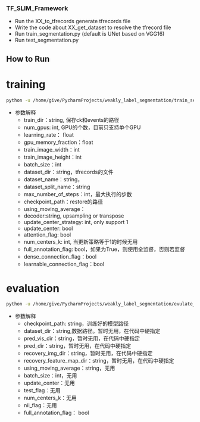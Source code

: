 ### TF_SLIM_Framework
- Run the XX_to_tfrecords generate tfrecords file
- Write the code about XX_get_dataset to resolve the tfrecord file
- Run train_segmentation.py (default is UNet based on VGG16)
- Run test_segmentation.py


## How to Run
# training
```bash
python -u /home/give/PycharmProjects/weakly_label_segmentation/train_segmentation_ISBI2017_V2.py --train_dir=/home/give/PycharmProjects/weakly_label_segmentation/logs/ISBI2017_V2/1s_agumentation_weakly_V3 --num_gpus=1 --learning_rate=1e-4 --gpu_memory_fraction=1 --train_image_width=256 --train_image_height=256 --batch_size=2 --dataset_dir=/home/give/Documents/dataset/ISBI2017/weakly_label_segmentation_V4/Batch_2/tfrecords_V2_V2 --dataset_name=isbi2017v2 --dataset_split_name=train --max_number_of_steps=10000000 --checkpoint_path=/home/give/github/pixel_link/checkpoints/conv2_2/model.ckpt-73018 --using_moving_average=1 --decoder=upsampling --update_center_strategy=1 --update_center=True --attention_flag=False --num_centers_k=4 --full_annotation_flag=False --dense_connection_flag=False --learnable_connection_flag=False
```
    
- 参数解释
    - train_dir：string, 保存ck和events的路径
    - num_gpus: int, GPU的个数，目前只支持单个GPU
    - learning_rate： float
    - gpu_memory_fraction：float
    - train_image_width：int
    - train_image_height：int
    - batch_size：int
    - dataset_dir：string，tfrecords的文件
    - dataset_name：string，
    - dataset_split_name：string
    - max_number_of_steps：int，最大执行的步数
    - checkpoint_path：restore的路径
    - using_moving_average：
    - decoder:string, upsampling or transpose
    - update_center_strategy: int, only support 1
    - update_center: bool
    - attention_flag: bool
    - num_centers_k: int, 当更新策略等于1的时候无用
    - full_annotation_flag: bool，如果为True，则使用全监督，否则若监督
    - dense_connection_flag：bool
    - learnable_connection_flag：bool
# evaluation
```bash
python -u /home/give/PycharmProjects/weakly_label_segmentation/evulate_segmentation_ISBI2017_V2.py --checkpoint_path=/home/give/PycharmProjects/weakly_label_segmentation/logs/ISBI2017_V2/1s_agumentation_weakly-upsampling-2/model.ckpt-168090 --dataset_dir=/home/give/Documents/dataset/ISBI2017/weakly_label_segmentation_V4/Batch_1 --pred_vis_dir=/home/give/Documents/dataset/ISBI2017/weakly_label_segmentation_V4/Batch_1/DLSC_0/pred_vis --pred_dir=/home/give/Documents/dataset/ISBI2017/weakly_label_segmentation_V4/Batch_1/DLSC_0/pred --recovery_img_dir=/home/give/Documents/dataset/ISBI2017/weakly_label_segmentation_V4/Batch_1/DLSC_0/recovery_img_step --recovery_feature_map_dir=/home/give/Documents/dataset/ISBI2017/weakly_label_segmentation_V4/Batch_1/DLSC_0/recovery_feature_map --decoder=upsampling --using_moving_average=1 --batch_size=2 --update_center=True --test_flag=False --num_centers_k=4 --nii_flag=False --full_annotation_flag=False
```
- 参数解释
    - checkpoint_path: string，训练好的模型路径
    - dataset_dir：string,数据路径。暂时无用，在代码中硬指定
    - pred_vis_dir：string，暂时无用，在代码中硬指定
    - pred_dir：string，暂时无用，在代码中硬指定
    - recovery_img_dir：string，暂时无用，在代码中硬指定
    - recovery_feature_map_dir：string，暂时无用，在代码中硬指定
    - using_moving_average：string，无用
    - batch_size：int，无用
    - update_center：无用
    - test_flag：无用
    - num_centers_k：无用
    - nii_flag：无用
    - full_annotation_flag： bool